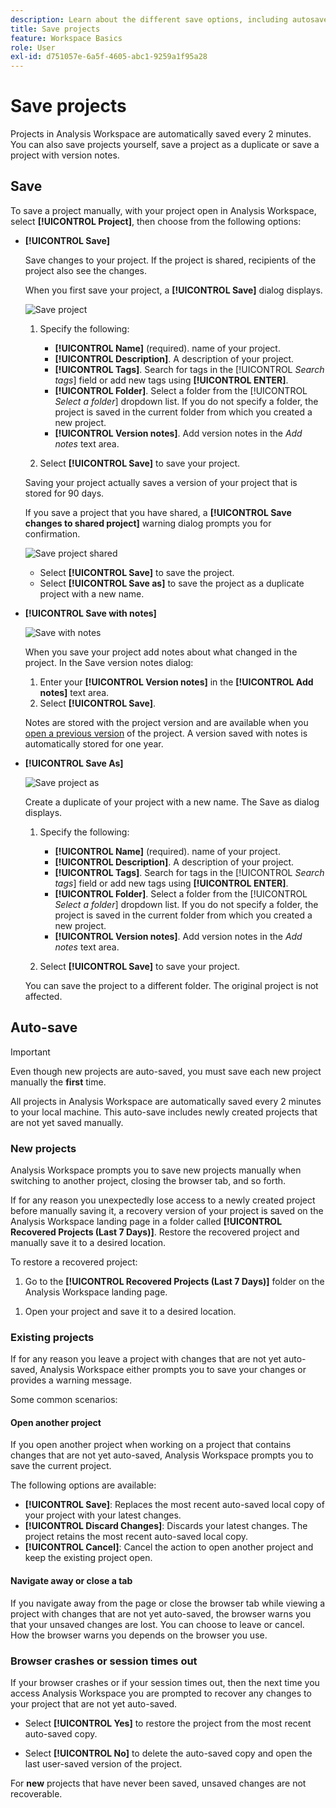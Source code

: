 ```yaml
---
description: Learn about the different save options, including autosave, save as, save as template, and open previous versions.
title: Save projects
feature: Workspace Basics
role: User
exl-id: d751057e-6a5f-4605-abc1-9259a1f95a28
---
```

# Save projects

Projects in Analysis Workspace are automatically saved every 2 minutes. You can also save projects yourself, save a project as a duplicate or save a project with version notes.

## Save

To save a project manually, with your project open in Analysis Workspace, select **[!UICONTROL Project]**, then choose from the following options:

* **[!UICONTROL Save]**

  Save changes to your project. If the project is shared, recipients of the project also see the changes. 
  
  When you first save your project, a **[!UICONTROL Save]** dialog displays. 

  ![Save project](assets/save-project.png)
  
  1. Specify the following:
  
     * **[!UICONTROL Name]** (required). name of your project.
     * **[!UICONTROL Description]**. A description of your project.
     * **[!UICONTROL Tags]**. Search for tags in the [!UICONTROL *Search tags*] field or add new tags using **[!UICONTROL ENTER]**. 
     * **[!UICONTROL Folder]**. Select a folder from the [!UICONTROL *Select a folder*] dropdown list. If you do not specify a folder, the project is saved in the current folder from which you created a new project.
     * **[!UICONTROL Version notes]**. Add version notes in the *Add notes* text area. 

  1. Select **[!UICONTROL Save]** to save your project.

  Saving your project actually saves a version of your project that is stored for 90 days. 
  
  If you save a project that you have shared, a **[!UICONTROL Save changes to shared project]** warning dialog prompts you for confirmation.

  ![Save project shared](assets/save-project-shared.png)

  * Select **[!UICONTROL Save]** to save the project.
  * Select **[!UICONTROL Save as]** to save the project as a duplicate project with a new name.
  

* **[!UICONTROL Save with notes]**

  ![Save with notes](assets/save-version-notes.png)

  When you save your project add notes about what changed in the project. In the Save version notes dialog:

  1. Enter your **[!UICONTROL Version notes]** in the **[!UICONTROL Add notes]** text area.
  1. Select **[!UICONTROL Save]**.
  
  Notes are stored with the project version and are available when you [open a previous version](open-projects.md#open-previous-version) of the project. A version saved with notes is automatically stored for one year.

* **[!UICONTROL Save As]**

  ![Save project as](assets/save-project-as.png)

  Create a duplicate of your project with a new name. The Save as dialog displays.

  1. Specify the following:
  
     * **[!UICONTROL Name]** (required). name of your project.
     * **[!UICONTROL Description]**. A description of your project.
     * **[!UICONTROL Tags]**. Search for tags in the [!UICONTROL *Search tags*] field or add new tags using **[!UICONTROL ENTER]**. 
     * **[!UICONTROL Folder]**. Select a folder from the [!UICONTROL *Select a folder*] dropdown list. If you do not specify a folder, the project is saved in the current folder from which you created a new project.
     * **[!UICONTROL Version notes]**. Add version notes in the *Add notes* text area. 

  1. Select **[!UICONTROL Save]** to save your project.
  
  You can save the project to a different folder. The original project is not affected.

  
<!-- Cannot find this option in CJA 
| **[!UICONTROL Save as template]** | Save your project as a [custom template](https://experienceleague.adobe.com/docs/analytics/analyze/analysis-workspace/build-workspace-project/starter-projects.html) that becomes available to your organization under **[!UICONTROL Project > New]** | 
-->

## Auto-save


>[!IMPORTANT]
>
>Even though new projects are auto-saved, you must save each new project manually the **first** time.
>

All projects in Analysis Workspace are automatically saved every 2 minutes to your local machine. This auto-save includes newly created projects that are not yet saved manually.

### New projects

Analysis Workspace prompts you to save new projects manually when switching to another project, closing the browser tab, and so forth. 

  If for any reason you unexpectedly lose access to a newly created project before manually saving it, a recovery version of your project is saved on the Analysis Workspace landing page in a folder called **[!UICONTROL Recovered Projects (Last 7 Days)]**. Restore the recovered project and manually save it to a desired location.

  To restore a recovered project:

  1. Go to the **[!UICONTROL Recovered Projects (Last 7 Days)]** folder on the Analysis Workspace landing page.
  
  <!-- 
     ![The list of folders highlighting the Recovered Project folder.](assets/recovered-folder.png)
  -->

  1. Open your project and save it to a desired location.


### Existing projects

If for any reason you leave a project with changes that are not yet auto-saved, Analysis Workspace either prompts you to save your changes or provides a warning message. 


Some common scenarios:

#### Open another project

If you open another project when working on a project that contains changes that are not yet auto-saved, Analysis Workspace prompts you to save the current project.

The following options are available:

* **[!UICONTROL Save]**: Replaces the most recent auto-saved local copy of your project with your latest changes.
* **[!UICONTROL Discard Changes]**: Discards your latest changes. The project retains the most recent auto-saved local copy.
* **[!UICONTROL Cancel]**: Cancel the action to open another project and keep the existing project open.

<!-- ![Click Save to save changes to a project.](assets/existing-save.png) -->

#### Navigate away or close a tab

If you navigate away from the page or close the browser tab while viewing a project with changes that are not yet auto-saved, the browser warns you that your unsaved changes are lost. You can choose to leave or cancel. How the browser warns you depends on the browser you use.


### Browser crashes or session times out

If your browser crashes or if your session times out, then the next time you access Analysis Workspace you are prompted to recover any changes to your project that are not yet auto-saved.

* Select **[!UICONTROL Yes]** to restore the project from the most recent auto-saved copy.

* Select **[!UICONTROL No]** to delete the auto-saved copy and open the last user-saved version of the project.

<!--![The Project Recovery dialog box.](assets/project-recovery.png)-->



For **new** projects that have never been saved, unsaved changes are not recoverable.


<!-- Shouldn't this belong to another page?  Moved it to a new open projects page


## Open previously saved version

To open a previously saved version of a project:

1. Select **[!UICONTROL Open previous version]** from the **[!UICONTROL Project]** menu.

   ![The Previously saved project versions list and options to show All versions or Only versions with notes.](assets/open-previously-saved.png)

1. Review the list of previous versions available. You can switch between **[!UICONTROL All versions]** and **[!UICONTROL Only versions with notes]**.

   For each version, the list shows a timestamp
   [!UICONTROL Timestamp] and [!UICONTROL Editor] are shown, in addition to [!UICONTROL Notes] if they were added when the [!UICONTROL Editor] saved. Versions without notes are stored for 90 days; versions with notes are stored for 1 year.
1. Select a previous version and click **[!UICONTROL Load]**.
   The previous version then loads with a notification. The previous version does not become the current saved version of your project until you click **[!UICONTROL Save]**. If you navigate away from the loaded version, when you return, you will see the last saved version of the project.

-->
